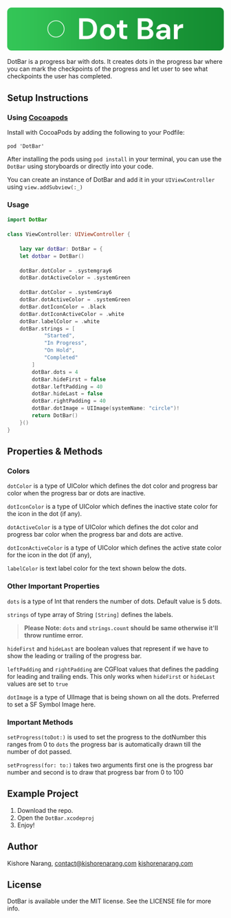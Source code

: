![DotBar Header](https://raw.githubusercontent.com/narangkishore98/DotBar/main/DotBar/DotBar.docc/header.png "DotBar Header")

DotBar is a progress bar with dots. It creates dots in the progress bar where you can mark the checkpoints of the progress and let user to see what checkpoints the user has completed. 

## Setup Instructions
### Using [Cocoapods](http://cocoapods.org "Cocoapods")

Install with CocoaPods by adding the following to your Podfile:

`pod 'DotBar'`

After installing the pods using `pod install` in your terminal, you can use the `DotBar` using storyboards or directly into your code.

You can create an instance of DotBar and add it in your `UIViewController` using `view.addSubview(:_)`
### Usage
```swift
import DotBar

class ViewController: UIViewController { 

	lazy var dotBar: DotBar = {
	let dotbar = DotBar()
		
	dotBar.dotColor = .systemgray6
	dotBar.dotActiveColor = .systemGreen
		
	dotBar.dotColor = .systemGray6
	dotBar.dotActiveColor = .systemGreen
	dotBar.dotIconColor = .black
	dotBar.dotIconActiveColor = .white
	dotBar.labelColor = .white
	dotBar.strings = [
            "Started",
            "In Progress",
            "On Hold",
            "Completed"
        ]
        dotBar.dots = 4
        dotBar.hideFirst = false
        dotBar.leftPadding = 40
        dotBar.hideLast = false
        dotBar.rightPadding = 40
        dotBar.dotImage = UIImage(systemName: "circle")!
		return DotBar()
	}()
}
```
## Properties & Methods
### Colors
`dotColor` is a type of UIColor which defines the dot color and progress bar color when the progress bar or dots are inactive. 

`dotIconColor` is a type of UIColor which defines the inactive state color for the icon in the dot (if any).

`dotActiveColor` is a type of UIColor which defines the dot color and progress bar color when the progress bar and dots are active. 

`dotIconActiveColor` is a type of UIColor which defines the active state color for the icon in the dot (if any),

`labelColor` is text label color for the text shown below the dots.

### Other Important Properties
`dots` is a type of Int that renders the number of dots. Default value is 5 dots. 

`strings` of type array of String `[String]` defines the labels. 
>  **Please Note: `dots` and `strings.count` should be same otherwise it'll throw runtime error.**

`hideFirst` and `hideLast` are boolean values that represent if we have to show the leading or trailing of the progress bar.

`leftPadding` and `rightPadding` are CGFloat values that defines the padding for leading and trailing ends. This only works when `hideFirst` or `hideLast` values are set to `true`

`dotImage` is a type of UIImage that is being shown on all the dots. Preferred to set a SF Symbol Image here. 

### Important Methods

`setProgress(toDot:)` is used to set the progress to the dotNumber this ranges from 0 to `dots` the progress bar is automatically drawn till the number of dot passed. 

`setProgress(for: to:)` takes two arguments first one is the progress bar number and second is to draw that progress bar from 0 to 100

## Example Project

1. Download the repo.
2. Open the `DotBar.xcodeproj`
3. Enjoy!

## Author
Kishore Narang, contact@kishorenarang.com
[kishorenarang.com](http://kishorenarang.com "kishorenarang.com")

## License 
DotBar is available under the MIT license. See the LICENSE file for more info. 
